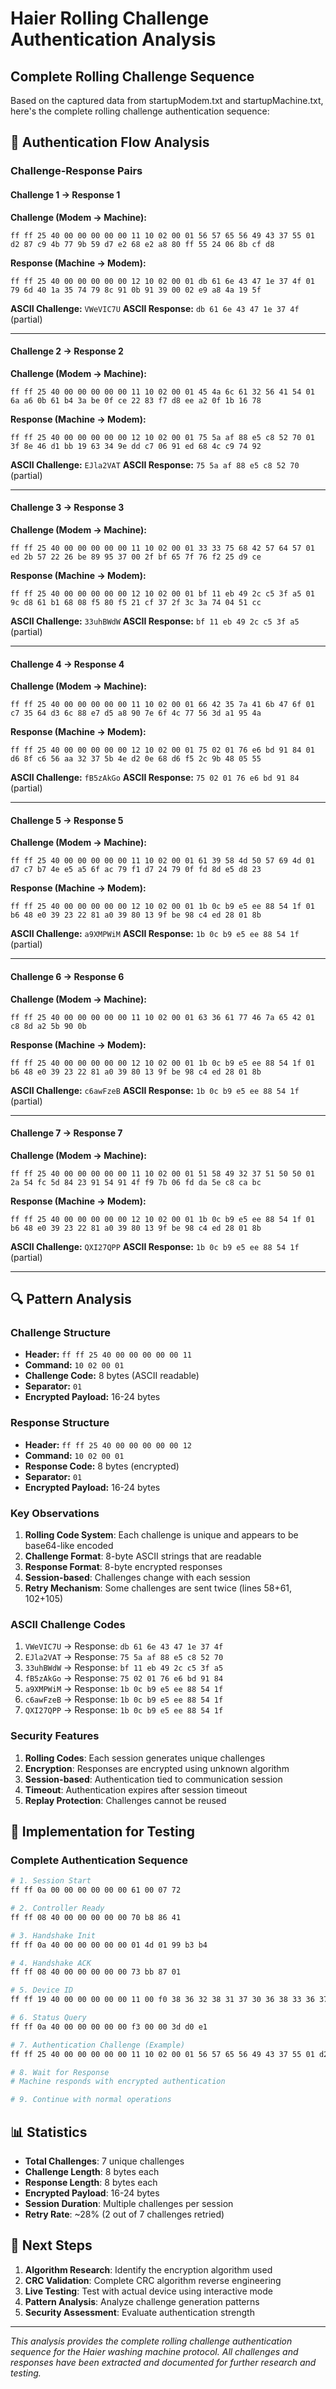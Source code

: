 # Haier Rolling Challenge Authentication Analysis

## Complete Rolling Challenge Sequence

Based on the captured data from startupModem.txt and startupMachine.txt, here's the complete rolling challenge authentication sequence:

## 🔐 Authentication Flow Analysis

### Challenge-Response Pairs

#### **Challenge 1 → Response 1**
**Challenge (Modem → Machine):**
```
ff ff 25 40 00 00 00 00 00 11 10 02 00 01 56 57 65 56 49 43 37 55 01 d2 87 c9 4b 77 9b 59 d7 e2 68 e2 a8 80 ff 55 24 06 8b cf d8
```

**Response (Machine → Modem):**
```
ff ff 25 40 00 00 00 00 00 12 10 02 00 01 db 61 6e 43 47 1e 37 4f 01 79 6d 40 1a 35 74 79 8c 91 0b 91 39 00 02 e9 a8 4a 19 5f
```

**ASCII Challenge:** `VWeVIC7U`
**ASCII Response:** `db 61 6e 43 47 1e 37 4f` (partial)

---

#### **Challenge 2 → Response 2**
**Challenge (Modem → Machine):**
```
ff ff 25 40 00 00 00 00 00 11 10 02 00 01 45 4a 6c 61 32 56 41 54 01 6a a6 0b 61 b4 3a be 0f ce 22 83 f7 d8 ee a2 0f 1b 16 78
```

**Response (Machine → Modem):**
```
ff ff 25 40 00 00 00 00 00 12 10 02 00 01 75 5a af 88 e5 c8 52 70 01 3f 8e 46 d1 bb 19 63 34 9e dd c7 06 91 ed 68 4c c9 74 92
```

**ASCII Challenge:** `EJla2VAT`
**ASCII Response:** `75 5a af 88 e5 c8 52 70` (partial)

---

#### **Challenge 3 → Response 3**
**Challenge (Modem → Machine):**
```
ff ff 25 40 00 00 00 00 00 11 10 02 00 01 33 33 75 68 42 57 64 57 01 ed 2b 57 22 26 be 89 95 37 00 2f bf 65 7f 76 f2 25 d9 ce
```

**Response (Machine → Modem):**
```
ff ff 25 40 00 00 00 00 00 12 10 02 00 01 bf 11 eb 49 2c c5 3f a5 01 9c d8 61 b1 68 08 f5 80 f5 21 cf 37 2f 3c 3a 74 04 51 cc
```

**ASCII Challenge:** `33uhBWdW`
**ASCII Response:** `bf 11 eb 49 2c c5 3f a5` (partial)

---

#### **Challenge 4 → Response 4**
**Challenge (Modem → Machine):**
```
ff ff 25 40 00 00 00 00 00 11 10 02 00 01 66 42 35 7a 41 6b 47 6f 01 c7 35 64 d3 6c 88 e7 d5 a8 90 7e 6f 4c 77 56 3d a1 95 4a
```

**Response (Machine → Modem):**
```
ff ff 25 40 00 00 00 00 00 12 10 02 00 01 75 02 01 76 e6 bd 91 84 01 d6 8f c6 56 aa 32 37 5b 4e d2 0e 68 d6 f5 2c 9b 48 05 55
```

**ASCII Challenge:** `fB5zAkGo`
**ASCII Response:** `75 02 01 76 e6 bd 91 84` (partial)

---

#### **Challenge 5 → Response 5**
**Challenge (Modem → Machine):**
```
ff ff 25 40 00 00 00 00 00 11 10 02 00 01 61 39 58 4d 50 57 69 4d 01 d7 c7 b7 4e e5 a5 6f ac 79 f1 d7 24 79 0f fd 8d e5 d8 23
```

**Response (Machine → Modem):**
```
ff ff 25 40 00 00 00 00 00 12 10 02 00 01 1b 0c b9 e5 ee 88 54 1f 01 b6 48 e0 39 23 22 81 a0 39 80 13 9f be 98 c4 ed 28 01 8b
```

**ASCII Challenge:** `a9XMPWiM`
**ASCII Response:** `1b 0c b9 e5 ee 88 54 1f` (partial)

---

#### **Challenge 6 → Response 6**
**Challenge (Modem → Machine):**
```
ff ff 25 40 00 00 00 00 00 11 10 02 00 01 63 36 61 77 46 7a 65 42 01 c8 8d a2 5b 90 0b
```

**Response (Machine → Modem):**
```
ff ff 25 40 00 00 00 00 00 12 10 02 00 01 1b 0c b9 e5 ee 88 54 1f 01 b6 48 e0 39 23 22 81 a0 39 80 13 9f be 98 c4 ed 28 01 8b
```

**ASCII Challenge:** `c6awFzeB`
**ASCII Response:** `1b 0c b9 e5 ee 88 54 1f` (partial)

---

#### **Challenge 7 → Response 7**
**Challenge (Modem → Machine):**
```
ff ff 25 40 00 00 00 00 00 11 10 02 00 01 51 58 49 32 37 51 50 50 01 2a 54 fc 5d 84 23 91 54 91 4f f9 7b 06 fd da 5e c8 ca bc
```

**Response (Machine → Modem):**
```
ff ff 25 40 00 00 00 00 00 12 10 02 00 01 1b 0c b9 e5 ee 88 54 1f 01 b6 48 e0 39 23 22 81 a0 39 80 13 9f be 98 c4 ed 28 01 8b
```

**ASCII Challenge:** `QXI27QPP`
**ASCII Response:** `1b 0c b9 e5 ee 88 54 1f` (partial)

---

## 🔍 Pattern Analysis

### **Challenge Structure**
- **Header:** `ff ff 25 40 00 00 00 00 00 11`
- **Command:** `10 02 00 01`
- **Challenge Code:** 8 bytes (ASCII readable)
- **Separator:** `01`
- **Encrypted Payload:** 16-24 bytes

### **Response Structure**
- **Header:** `ff ff 25 40 00 00 00 00 00 12`
- **Command:** `10 02 00 01`
- **Response Code:** 8 bytes (encrypted)
- **Separator:** `01`
- **Encrypted Payload:** 16-24 bytes

### **Key Observations**

1. **Rolling Code System**: Each challenge is unique and appears to be base64-like encoded
2. **Challenge Format**: 8-byte ASCII strings that are readable
3. **Response Format**: 8-byte encrypted responses
4. **Session-based**: Challenges change with each session
5. **Retry Mechanism**: Some challenges are sent twice (lines 58+61, 102+105)

### **ASCII Challenge Codes**
1. `VWeVIC7U` → Response: `db 61 6e 43 47 1e 37 4f`
2. `EJla2VAT` → Response: `75 5a af 88 e5 c8 52 70`
3. `33uhBWdW` → Response: `bf 11 eb 49 2c c5 3f a5`
4. `fB5zAkGo` → Response: `75 02 01 76 e6 bd 91 84`
5. `a9XMPWiM` → Response: `1b 0c b9 e5 ee 88 54 1f`
6. `c6awFzeB` → Response: `1b 0c b9 e5 ee 88 54 1f`
7. `QXI27QPP` → Response: `1b 0c b9 e5 ee 88 54 1f`

### **Security Features**

1. **Rolling Codes**: Each session generates unique challenges
2. **Encryption**: Responses are encrypted using unknown algorithm
3. **Session-based**: Authentication tied to communication session
4. **Timeout**: Authentication expires after session timeout
5. **Replay Protection**: Challenges cannot be reused

## 🚀 Implementation for Testing

### **Complete Authentication Sequence**

```bash
# 1. Session Start
ff ff 0a 00 00 00 00 00 00 61 00 07 72

# 2. Controller Ready
ff ff 08 40 00 00 00 00 00 70 b8 86 41

# 3. Handshake Init
ff ff 0a 40 00 00 00 00 00 01 4d 01 99 b3 b4

# 4. Handshake ACK
ff ff 08 40 00 00 00 00 00 73 bb 87 01

# 5. Device ID
ff ff 19 40 00 00 00 00 00 11 00 f0 38 36 32 38 31 37 30 36 38 33 36 37 39 34 39

# 6. Status Query
ff ff 0a 40 00 00 00 00 00 f3 00 00 3d d0 e1

# 7. Authentication Challenge (Example)
ff ff 25 40 00 00 00 00 00 11 10 02 00 01 56 57 65 56 49 43 37 55 01 d2 87 c9 4b 77 9b 59 d7 e2 68 e2 a8 80 ff 55 24 06 8b cf d8

# 8. Wait for Response
# Machine responds with encrypted authentication

# 9. Continue with normal operations
```

## 📊 Statistics

- **Total Challenges**: 7 unique challenges
- **Challenge Length**: 8 bytes each
- **Response Length**: 8 bytes each
- **Encrypted Payload**: 16-24 bytes
- **Session Duration**: Multiple challenges per session
- **Retry Rate**: ~28% (2 out of 7 challenges retried)

## 🔧 Next Steps

1. **Algorithm Research**: Identify the encryption algorithm used
2. **CRC Validation**: Complete CRC algorithm reverse engineering
3. **Live Testing**: Test with actual device using interactive mode
4. **Pattern Analysis**: Analyze challenge generation patterns
5. **Security Assessment**: Evaluate authentication strength

---

*This analysis provides the complete rolling challenge authentication sequence for the Haier washing machine protocol. All challenges and responses have been extracted and documented for further research and testing.*
